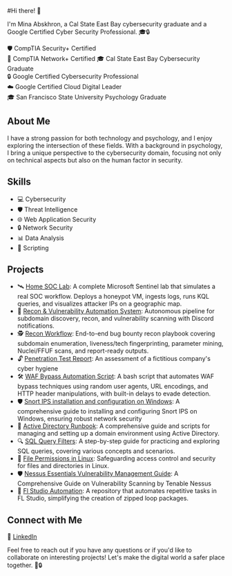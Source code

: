 #Hi there! 👋

I'm Mina Abskhron, a Cal State East Bay cybersecurity graduate and a Google Certified Cyber Security Professional. 🎓🔒

🛡️ CompTIA Security+ Certified \
🛜 CompTIA Network+ Certified
🎓 Cal State East Bay Cybersecurity Graduate \
🔒 Google Certified Cybersecurity Professional \
☁️ Google Certified Cloud Digital Leader \
🎓 San Francisco State University Psychology Graduate

## About Me

I have a strong passion for both technology and psychology, and I enjoy exploring the intersection of these fields. With a background in psychology, I bring a unique perspective to the cybersecurity domain, focusing not only on technical aspects but also on the human factor in security.

## Skills

- 💻 Cybersecurity
- 🛡️ Threat Intelligence
- 🌐 Web Application Security
- 🔒 Network Security
- 📊 Data Analysis
- 📝 Scripting

## Projects

- 🛰️ [Home SOC Lab](https://github.com/eldoktor1/Home-SOC-Lab): A complete Microsoft Sentinel lab that simulates a real SOC workflow. Deploys a honeypot VM, ingests logs, runs KQL queries, and visualizes attacker IPs on a geographic map.
- 📡 [Recon & Vulnerability Automation System](https://github.com/eldoktor1/Recon-Vulnerability-Automation-System): Autonomous pipeline for subdomain discovery, recon, and vulnerability scanning with Discord notifications.
- 🕵️ [Recon Workflow](https://github.com/eldoktor1/Recon-Workflow): End-to-end bug bounty recon playbook covering subdomain enumeration, liveness/tech fingerprinting, parameter mining, Nuclei/FFUF scans, and report-ready outputs.
- 🔓 [Penetration Test Report](https://github.com/eldoktor1/Penetration-Test-Report): An assessment of a fictitious company's cyber hygiene
- 🛠️ [WAF Bypass Automation Script](https://github.com/eldoktor1/-WAF-Bypass-Automation-Script-/tree/main): A bash script that automates WAF bypass techniques using random user agents, URL encodings, and HTTP header manipulations, with built-in delays to evade detection.
- 🛡️ [Snort IPS installation and configuration on Windows](https://github.com/eldoktor1/Snort-IPS-on-Windows): A comprehensive guide to installing and configuring Snort IPS on Windows, ensuring robust network security
- 📁 [Active Directory Runbook](https://github.com/eldoktor1/Active-Directory-Runbook): A comprehensive guide and scripts for managing and setting up a domain environment using Active Directory.
- 🔍 [SQL Query Filters](https://github.com/eldoktor1/SQL-Lab):  A step-by-step guide for practicing and exploring SQL queries, covering various concepts and scenarios.
- 🐧 [File Permissions in Linux](https://github.com/eldoktor1/-File-Permissions-in-Linux-): Safeguarding access control and security for files and directories in Linux.
- 🛡️ [Nessus Essentials Vulnerability Management Guide](https://github.com/eldoktor1/Nessus-Essentials-Vulnerability-Management-Capstone-Project): A Comprehensive Guide on Vulnerability Scanning by Tenable Nessus
- 🚀 [Fl Studio Automation](https://github.com/eldoktor1/Fl-Studio-Automation): A repository that automates repetitive tasks in FL Studio, simplifying the creation of zipped loop packages.  

## Connect with Me

💼 [LinkedIn](https://linkedin.com/in/mina-abskhron)

Feel free to reach out if you have any questions or if you'd like to collaborate on interesting projects! Let's make the digital world a safer place together. 🌟🔒
